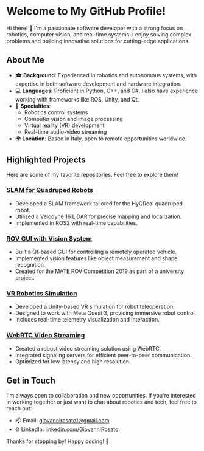 # Welcome to My GitHub Profile!

Hi there! 👋 I'm a passionate software developer with a strong focus on robotics, computer vision, and real-time systems. I enjoy solving complex problems and building innovative solutions for cutting-edge applications.

## About Me

- 🎓 **Background**: Experienced in robotics and autonomous systems, with expertise in both software development and hardware integration.
- 💻 **Languages**: Proficient in Python, C++, and C#. I also have experience working with frameworks like ROS, Unity, and Qt.
- 🤖 **Specialties**:
  - Robotics control systems
  - Computer vision and image processing
  - Virtual reality (VR) development
  - Real-time audio-video streaming 
- 🌍 **Location**: Based in Italy, open to remote opportunities worldwide.

## Highlighted Projects

Here are some of my favorite repositories. Feel free to explore them!

### [SLAM for Quadruped Robots](https://github.com/example/slam-quadruped)
- Developed a SLAM framework tailored for the HyQReal quadruped robot.
- Utilized a Velodyne 16 LiDAR for precise mapping and localization.
- Implemented in ROS2 with real-time capabilities.

### [ROV GUI with Vision System](https://github.com/example/rov-gui)
- Built a Qt-based GUI for controlling a remotely operated vehicle.
- Implemented vision features like object measurement and shape recognition.
- Created for the MATE ROV Competition 2019 as part of a university project.

### [VR Robotics Simulation](https://github.com/example/vr-robotics)
- Developed a Unity-based VR simulation for robot teleoperation.
- Designed to work with Meta Quest 3, providing immersive robot control.
- Includes real-time telemetry visualization and interaction.

### [WebRTC Video Streaming](https://github.com/example/webrtc-streaming)
- Created a robust video streaming solution using WebRTC.
- Integrated signaling servers for efficient peer-to-peer communication.
- Optimized for low latency and high resolution.

## Get in Touch

I'm always open to collaboration and new opportunities. If you're interested in working together or just want to chat about robotics and tech, feel free to reach out:

- 📫 Email: [giovannirosato1@gmail.com](mailto:giovannirosato1@gmail.com)
- 🌐 LinkedIn: [linkedin.com/GiovanniRosato](https://www.linkedin.com/in/giovanni-rosato-6284bb161/)

Thanks for stopping by! Happy coding! 🚀

